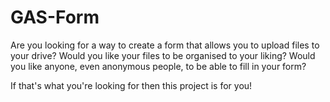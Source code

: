 # GAS-Form

Are you looking for a way to create a form that allows you to upload files to your drive?
Would you like your files to be organised to your liking?
Would you like anyone, even anonymous people, to be able to fill in your form?

If that's what you're looking for then this project is for you!


